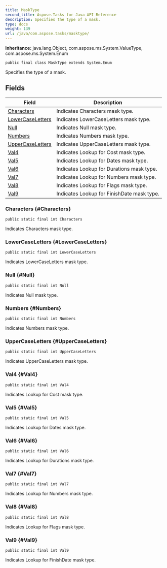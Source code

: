```yaml
---
title: MaskType
second_title: Aspose.Tasks for Java API Reference
description: Specifies the type of a mask.
type: docs
weight: 139
url: /java/com.aspose.tasks/masktype/
---
```


**Inheritance:**
java.lang.Object, com.aspose.ms.System.ValueType, com.aspose.ms.System.Enum
```
public final class MaskType extends System.Enum
```

Specifies the type of a mask.
## Fields

| Field | Description |
| --- | --- |
| [Characters](#Characters) | Indicates Characters mask type. |
| [LowerCaseLetters](#LowerCaseLetters) | Indicates LowerCaseLetters mask type. |
| [Null](#Null) | Indicates Null mask type. |
| [Numbers](#Numbers) | Indicates Numbers mask type. |
| [UpperCaseLetters](#UpperCaseLetters) | Indicates UpperCaseLetters mask type. |
| [Val4](#Val4) | Indicates Lookup for Cost mask type. |
| [Val5](#Val5) | Indicates Lookup for Dates mask type. |
| [Val6](#Val6) | Indicates Lookup for Durations mask type. |
| [Val7](#Val7) | Indicates Lookup for Numbers mask type. |
| [Val8](#Val8) | Indicates Lookup for Flags mask type. |
| [Val9](#Val9) | Indicates Lookup for FinishDate mask type. |
### Characters {#Characters}
```
public static final int Characters
```


Indicates Characters mask type.

### LowerCaseLetters {#LowerCaseLetters}
```
public static final int LowerCaseLetters
```


Indicates LowerCaseLetters mask type.

### Null {#Null}
```
public static final int Null
```


Indicates Null mask type.

### Numbers {#Numbers}
```
public static final int Numbers
```


Indicates Numbers mask type.

### UpperCaseLetters {#UpperCaseLetters}
```
public static final int UpperCaseLetters
```


Indicates UpperCaseLetters mask type.

### Val4 {#Val4}
```
public static final int Val4
```


Indicates Lookup for Cost mask type.

### Val5 {#Val5}
```
public static final int Val5
```


Indicates Lookup for Dates mask type.

### Val6 {#Val6}
```
public static final int Val6
```


Indicates Lookup for Durations mask type.

### Val7 {#Val7}
```
public static final int Val7
```


Indicates Lookup for Numbers mask type.

### Val8 {#Val8}
```
public static final int Val8
```


Indicates Lookup for Flags mask type.

### Val9 {#Val9}
```
public static final int Val9
```


Indicates Lookup for FinishDate mask type.

